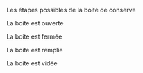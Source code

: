 Les étapes possibles de la boite de conserve

La boite est ouverte

La boite est fermée

La boite est remplie

La boite est vidée